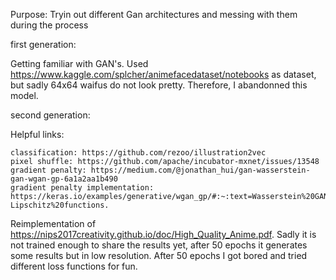 Purpose: Tryin out different Gan architectures and messing with them during the process

first generation: 

Getting familiar with GAN's. 
Used https://www.kaggle.com/splcher/animefacedataset/notebooks as dataset, but sadly 64x64 waifus do not look pretty. 
Therefore, I abandonned this model. 

second generation: 

  Helpful links: 

    classification: https://github.com/rezoo/illustration2vec 
    pixel shuffle: https://github.com/apache/incubator-mxnet/issues/13548
    gradient penalty: https://medium.com/@jonathan_hui/gan-wasserstein-gan-wgan-gp-6a1a2aa1b490
    gradient penalty implementation:  https://keras.io/examples/generative/wgan_gp/#:~:text=Wasserstein%20GAN%20(WGAN)%20with%20Gradient%20Penalty%20(GP)&text=WGAN%20requires%20that%20the%20discriminator,space%20of%201-Lipschitz%20functions.

Reimplementation of https://nips2017creativity.github.io/doc/High_Quality_Anime.pdf. Sadly it is not trained enough to share the results yet, after 50 epochs it generates some results but in low resolution. After 50 epochs I got bored and tried different loss functions for fun. 
